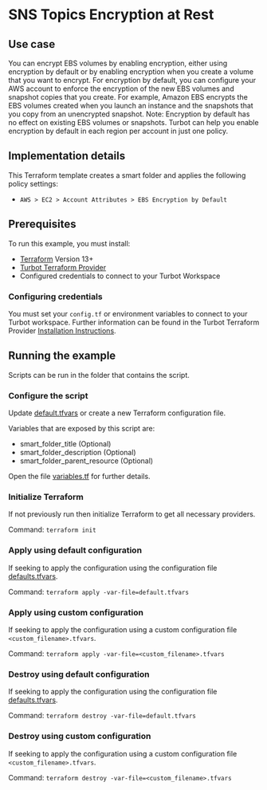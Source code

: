 # SNS Topics Encryption at Rest

## Use case
You can encrypt EBS volumes by enabling encryption, either using encryption by default or by enabling encryption when you create a volume that you want to encrypt. For encryption by default, you can configure your AWS account to enforce the encryption of the new EBS volumes and snapshot copies that you create. For example, Amazon EBS encrypts the EBS volumes created when you launch an instance and the snapshots that you copy from an unencrypted snapshot. Note: Encryption by default has no effect on existing EBS volumes or snapshots. Turbot can help you enable encryption by default in each region per account in just one policy.

## Implementation details

This Terraform template creates a smart folder and applies the following policy settings:

- `AWS > EC2 > Account Attributes > EBS Encryption by Default`

## Prerequisites

To run this example, you must install:

- [Terraform](https://www.terraform.io) Version 13+
- [Turbot Terraform Provider](https://turbot.com/v5/docs/reference/terraform/provider)
- Configured credentials to connect to your Turbot Workspace

### Configuring credentials

You must set your `config.tf` or environment variables to connect to your Turbot workspace.
Further information can be found in the Turbot Terraform Provider [Installation Instructions](https://turbot.com/v5/docs/reference/terraform/provider).

## Running the example

Scripts can be run in the folder that contains the script.

### Configure the script

Update [default.tfvars](default.tfvars) or create a new Terraform configuration file.

Variables that are exposed by this script are:

- smart_folder_title (Optional)
- smart_folder_description (Optional)
- smart_folder_parent_resource (Optional)

Open the file [variables.tf](variables.tf) for further details.

### Initialize Terraform

If not previously run then initialize Terraform to get all necessary providers.

Command: `terraform init`

### Apply using default configuration

If seeking to apply the configuration using the configuration file [defaults.tfvars](defaults.tfvars).

Command: `terraform apply -var-file=default.tfvars`

### Apply using custom configuration

If seeking to apply the configuration using a custom configuration file `<custom_filename>.tfvars`.

Command: `terraform apply -var-file=<custom_filename>.tfvars`

### Destroy using default configuration

If seeking to apply the configuration using the configuration file [defaults.tfvars](defaults.tfvars).

Command: `terraform destroy -var-file=default.tfvars`

### Destroy using custom configuration

If seeking to apply the configuration using a custom configuration file `<custom_filename>.tfvars`.

Command: `terraform destroy -var-file=<custom_filename>.tfvars`
